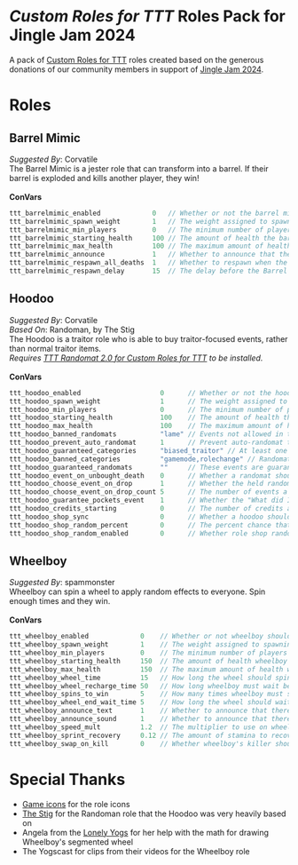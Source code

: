 # _Custom Roles for TTT_ Roles Pack for Jingle Jam 2024
A pack of [Custom Roles for TTT](https://github.com/Custom-Roles-for-TTT/TTT-Custom-Roles) roles created based on the generous donations of our community members in support of [Jingle Jam 2024](https://www.jinglejam.co.uk/).

# Roles

## Barrel Mimic
_Suggested By_: Corvatile\
The Barrel Mimic is a jester role that can transform into a barrel. If their barrel is exploded and kills another player, they win!
\
\
**ConVars**
```cpp
ttt_barrelmimic_enabled             0   // Whether or not the barrel mimic should spawn
ttt_barrelmimic_spawn_weight        1   // The weight assigned to spawning the barrel mimic
ttt_barrelmimic_min_players         0   // The minimum number of players required to spawn the barrel mimic
ttt_barrelmimic_starting_health     100 // The amount of health the barrel mimic starts with
ttt_barrelmimic_max_health          100 // The maximum amount of health the barrel mimic can have
ttt_barrelmimic_announce            1   // Whether to announce that there is a barrel mimic
ttt_barrelmimic_respawn_all_deaths  1   // Whether to respawn when the Barrel Mimic is killed in any way. If disabled, they will only respawn when killed as a barrel
ttt_barrelmimic_respawn_delay       15  // The delay before the Barrel Mimic is killed without winning the round. If set to 0, they will not respawn
```

## Hoodoo
_Suggested By_: Corvatile\
_Based On_: Randoman, by The Stig\
The Hoodoo is a traitor role who is able to buy traitor-focused  events, rather than normal traitor items.\
_Requires [TTT Randomat 2.0 for Custom Roles for TTT](https://steamcommunity.com/sharedfiles/filedetails/?id=2055805086) to be installed._
\
\
**ConVars**
```cpp
ttt_hoodoo_enabled                    0      // Whether or not the hoodoo should spawn
ttt_hoodoo_spawn_weight               1      // The weight assigned to spawning the hoodoo
ttt_hoodoo_min_players                0      // The minimum number of players required to spawn the hoodoo
ttt_hoodoo_starting_health            100    // The amount of health the hoodoo starts with
ttt_hoodoo_max_health                 100    // The maximum amount of health the hoodoo can have
ttt_hoodoo_banned_randomats           "lame" // Events not allowed in the hoodoo's shop, separate ids with commas. You can find an ID by looking at an event in the randomat ULX menu.
ttt_hoodoo_prevent_auto_randomat      1      // Prevent auto-randomat triggering if there is a hoodoo at the start of the round.
ttt_hoodoo_guaranteed_categories      "biased_traitor" // At least one randomat from each of these categories will always be in the hoodoo's shop. Separate categories with a comma. Categories: biased_innocent, biased_traitor, biased_zombie, biased, deathtrigger, entityspawn, eventtrigger, fun, gamemode, item, largeimpact, moderateimpact, rolechange, smallimpact, spectator, stats
ttt_hoodoo_banned_categories          "gamemode,rolechange" // Randomats that have any of these categories will never be in the hoodoo's shop. Separate categories with a comma. You can find a randomat's category by looking at an event in the randomat ULX menu."
ttt_hoodoo_guaranteed_randomats       ""     // These events are guaranteed be in the hoodoo's shop, separate event IDs with commas.
ttt_hoodoo_event_on_unbought_death    0      // Whether a randomat should trigger if a hoodoo dies and never bought anything that round
ttt_hoodoo_choose_event_on_drop       1      // Whether the held randomat item should always trigger "Choose an event!" after being bought by a hoodoo and dropped on the ground
ttt_hoodoo_choose_event_on_drop_count 5      // The number of events a player should be able to choose from when using a dropped randomat
ttt_hoodoo_guarantee_pockets_event    1      // Whether the "What did I find in my pocket?" event should always be available in the hoodoo's shop while the beggar role is enabled
ttt_hoodoo_credits_starting           0      // The number of credits a hoodoo should start with
ttt_hoodoo_shop_sync                  0      // Whether a hoodoo should have all weapons that vanilla detectives have in their weapon shop
ttt_hoodoo_shop_random_percent        0      // The percent chance that a weapon in the shop will be not be shown for the hoodoo
ttt_hoodoo_shop_random_enabled        0      // Whether role shop randomization is enabled for the hoodoo
```

## Wheelboy
_Suggested By_: spammonster\
Wheelboy can spin a wheel to apply random effects to everyone. Spin enough times and they win.
\
\
**ConVars**
```cpp
ttt_wheelboy_enabled             0    // Whether or not wheelboy should spawn
ttt_wheelboy_spawn_weight        1    // The weight assigned to spawning wheelboy
ttt_wheelboy_min_players         0    // The minimum number of players required to spawn wheelboy
ttt_wheelboy_starting_health     150  // The amount of health wheelboy starts with
ttt_wheelboy_max_health          150  // The maximum amount of health wheelboy can have
ttt_wheelboy_wheel_time          15   // How long the wheel should spin for
ttt_wheelboy_wheel_recharge_time 50   // How long wheelboy must wait between wheel spins
ttt_wheelboy_spins_to_win        5    // How many times wheelboy must spin their wheel to win
ttt_wheelboy_wheel_end_wait_time 5    // How long the wheel should wait at the end, showing the result, before it hides
ttt_wheelboy_announce_text       1    // Whether to announce that there is a wheelboy via text
ttt_wheelboy_announce_sound      1    // Whether to announce that there is a wheelboy via a sound clip
ttt_wheelboy_speed_mult          1.2  // The multiplier to use on wheelboy's movement speed (e.g. 1.2 = 120% normal speed)
ttt_wheelboy_sprint_recovery     0.12 // The amount of stamina to recover per tick
ttt_wheelboy_swap_on_kill        0    // Whether wheelboy's killer should become the new wheelboy (if they haven't won yet)
```

# Special Thanks
- [Game icons](https://game-icons.net/) for the role icons
- [The Stig](https://steamcommunity.com/id/The-Stig-294) for the Randoman role that the Hoodoo was very heavily based on
- Angela from the [Lonely Yogs](https://lonely-yogs.co.uk/) for her help with the math for drawing Wheelboy's segmented wheel
- The Yogscast for clips from their videos for the Wheelboy role